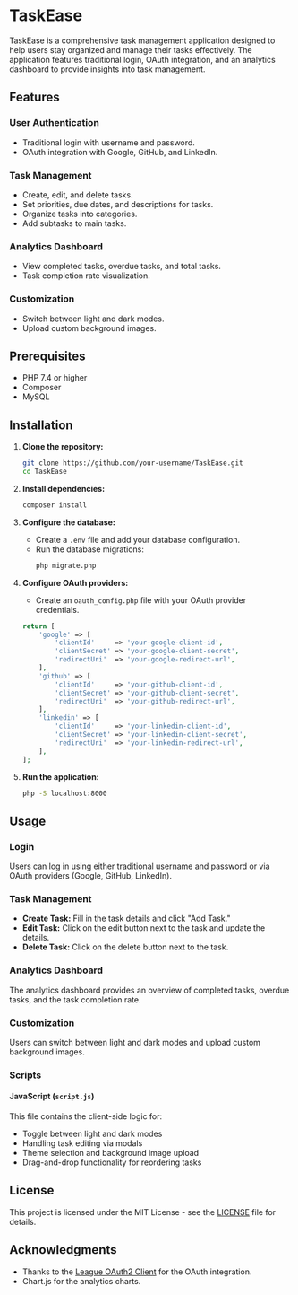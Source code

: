 # TaskEase

TaskEase is a comprehensive task management application designed to help users stay organized and manage their tasks effectively. The application features traditional login, OAuth integration, and an analytics dashboard to provide insights into task management.

## Features

### User Authentication
- Traditional login with username and password.
- OAuth integration with Google, GitHub, and LinkedIn.

### Task Management
- Create, edit, and delete tasks.
- Set priorities, due dates, and descriptions for tasks.
- Organize tasks into categories.
- Add subtasks to main tasks.

### Analytics Dashboard
- View completed tasks, overdue tasks, and total tasks.
- Task completion rate visualization.

### Customization
- Switch between light and dark modes.
- Upload custom background images.

## Prerequisites

- PHP 7.4 or higher
- Composer
- MySQL

## Installation

1. **Clone the repository:**
    ```bash
    git clone https://github.com/your-username/TaskEase.git
    cd TaskEase
    ```

2. **Install dependencies:**
    ```bash
    composer install
    ```

3. **Configure the database:**
    - Create a `.env` file and add your database configuration.
    - Run the database migrations:
      ```bash
      php migrate.php
      ```

4. **Configure OAuth providers:**
    - Create an `oauth_config.php` file with your OAuth provider credentials.
    ```php
    return [
        'google' => [
            'clientId'     => 'your-google-client-id',
            'clientSecret' => 'your-google-client-secret',
            'redirectUri'  => 'your-google-redirect-url',
        ],
        'github' => [
            'clientId'     => 'your-github-client-id',
            'clientSecret' => 'your-github-client-secret',
            'redirectUri'  => 'your-github-redirect-url',
        ],
        'linkedin' => [
            'clientId'     => 'your-linkedin-client-id',
            'clientSecret' => 'your-linkedin-client-secret',
            'redirectUri'  => 'your-linkedin-redirect-url',
        ],
    ];
    ```

5. **Run the application:**
    ```bash
    php -S localhost:8000
    ```

## Usage

### Login
Users can log in using either traditional username and password or via OAuth providers (Google, GitHub, LinkedIn).

### Task Management
- **Create Task:** Fill in the task details and click "Add Task."
- **Edit Task:** Click on the edit button next to the task and update the details.
- **Delete Task:** Click on the delete button next to the task.

### Analytics Dashboard
The analytics dashboard provides an overview of completed tasks, overdue tasks, and the task completion rate.

### Customization
Users can switch between light and dark modes and upload custom background images.

### Scripts

#### JavaScript (`script.js`)
This file contains the client-side logic for:
- Toggle between light and dark modes
- Handling task editing via modals
- Theme selection and background image upload
- Drag-and-drop functionality for reordering tasks

## License
This project is licensed under the MIT License - see the [LICENSE](LICENSE) file for details.

## Acknowledgments
- Thanks to the [League OAuth2 Client](https://github.com/thephpleague/oauth2-client) for the OAuth integration.
- Chart.js for the analytics charts.
